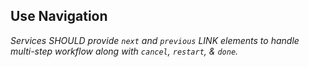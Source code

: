 ## Use Navigation

_Services SHOULD provide `next` and `previous` LINK elements to handle multi-step workflow along with `cancel`, `restart`, & `done`._
